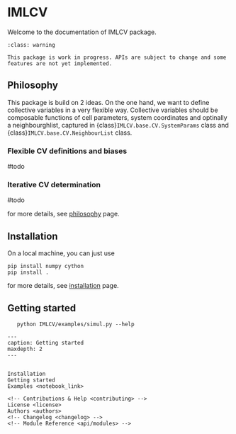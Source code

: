 


# IMLCV


Welcome to the documentation of IMLCV package.

```{admonition} Warning
:class: warning

This package is work in progress. APIs are subject to change and some features are not yet implemented.
```

## Philosophy

This package is build on 2 ideas. On the one hand, we want to define collective variables in a very flexible way. Collective variables should be composable functions of cell parameters, system coordinates and optinally a neighbourghlist, captured in {class}`IMLCV.base.CV.SystemParams` class and {class}`IMLCV.base.CV.NeighbourList` class.



### Flexible CV definitions and biases
#todo

### Iterative CV determination
#todo



for more details, see [philosophy](philosophy) page.

##  Installation


On a local machine, you can just use


```
pip install numpy cython
pip install .
```

for more details, see [installation](Installation) page.

## Getting started


```
   python IMLCV/examples/simul.py --help
```




```{toctree}
---
caption: Getting started
maxdepth: 2
---


Installation
Getting started
Examples <notebook_link>

<!-- Contributions & Help <contributing> -->
License <license>
Authors <authors>
<!-- Changelog <changelog> -->
<!-- Module Reference <api/modules> -->

```
